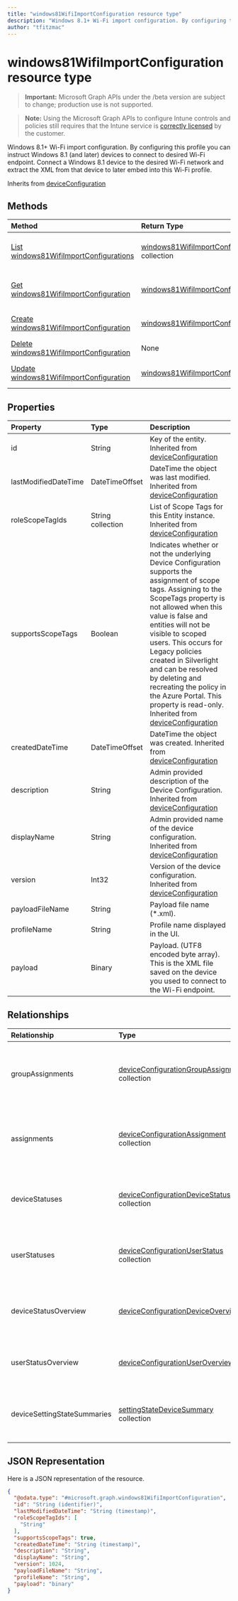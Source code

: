 ```yaml
---
title: "windows81WifiImportConfiguration resource type"
description: "Windows 8.1+ Wi-Fi import configuration. By configuring this profile you can instruct Windows 8.1 (and later) devices to connect to desired Wi-Fi endpoint. Connect a Windows 8.1 device to the desired Wi-Fi network and extract the XML from that device to later embed into this Wi-Fi profile."
author: "tfitzmac"
---
```


# windows81WifiImportConfiguration resource type

> **Important:** Microsoft Graph APIs under the /beta version are subject to change; production use is not supported.

> **Note:** Using the Microsoft Graph APIs to configure Intune controls and policies still requires that the Intune service is [correctly licensed](https://go.microsoft.com/fwlink/?linkid=839381) by the customer.

Windows 8.1+ Wi-Fi import configuration. By configuring this profile you can instruct Windows 8.1 (and later) devices to connect to desired Wi-Fi endpoint. Connect a Windows 8.1 device to the desired Wi-Fi network and extract the XML from that device to later embed into this Wi-Fi profile.


Inherits from [deviceConfiguration](../resources/intune-deviceconfig-deviceconfiguration.md)

## Methods
|Method|Return Type|Description|
|:---|:---|:---|
|[List windows81WifiImportConfigurations](../api/intune-deviceconfig-windows81wifiimportconfiguration-list.md)|[windows81WifiImportConfiguration](../resources/intune-deviceconfig-windows81wifiimportconfiguration.md) collection|List properties and relationships of the [windows81WifiImportConfiguration](../resources/intune-deviceconfig-windows81wifiimportconfiguration.md) objects.|
|[Get windows81WifiImportConfiguration](../api/intune-deviceconfig-windows81wifiimportconfiguration-get.md)|[windows81WifiImportConfiguration](../resources/intune-deviceconfig-windows81wifiimportconfiguration.md)|Read properties and relationships of the [windows81WifiImportConfiguration](../resources/intune-deviceconfig-windows81wifiimportconfiguration.md) object.|
|[Create windows81WifiImportConfiguration](../api/intune-deviceconfig-windows81wifiimportconfiguration-create.md)|[windows81WifiImportConfiguration](../resources/intune-deviceconfig-windows81wifiimportconfiguration.md)|Create a new [windows81WifiImportConfiguration](../resources/intune-deviceconfig-windows81wifiimportconfiguration.md) object.|
|[Delete windows81WifiImportConfiguration](../api/intune-deviceconfig-windows81wifiimportconfiguration-delete.md)|None|Deletes a [windows81WifiImportConfiguration](../resources/intune-deviceconfig-windows81wifiimportconfiguration.md).|
|[Update windows81WifiImportConfiguration](../api/intune-deviceconfig-windows81wifiimportconfiguration-update.md)|[windows81WifiImportConfiguration](../resources/intune-deviceconfig-windows81wifiimportconfiguration.md)|Update the properties of a [windows81WifiImportConfiguration](../resources/intune-deviceconfig-windows81wifiimportconfiguration.md) object.|

## Properties
|Property|Type|Description|
|:---|:---|:---|
|id|String|Key of the entity. Inherited from [deviceConfiguration](../resources/intune-deviceconfig-deviceconfiguration.md)|
|lastModifiedDateTime|DateTimeOffset|DateTime the object was last modified. Inherited from [deviceConfiguration](../resources/intune-deviceconfig-deviceconfiguration.md)|
|roleScopeTagIds|String collection|List of Scope Tags for this Entity instance. Inherited from [deviceConfiguration](../resources/intune-deviceconfig-deviceconfiguration.md)|
|supportsScopeTags|Boolean|Indicates whether or not the underlying Device Configuration supports the assignment of scope tags. Assigning to the ScopeTags property is not allowed when this value is false and entities will not be visible to scoped users. This occurs for Legacy policies created in Silverlight and can be resolved by deleting and recreating the policy in the Azure Portal. This property is read-only. Inherited from [deviceConfiguration](../resources/intune-deviceconfig-deviceconfiguration.md)|
|createdDateTime|DateTimeOffset|DateTime the object was created. Inherited from [deviceConfiguration](../resources/intune-deviceconfig-deviceconfiguration.md)|
|description|String|Admin provided description of the Device Configuration. Inherited from [deviceConfiguration](../resources/intune-deviceconfig-deviceconfiguration.md)|
|displayName|String|Admin provided name of the device configuration. Inherited from [deviceConfiguration](../resources/intune-deviceconfig-deviceconfiguration.md)|
|version|Int32|Version of the device configuration. Inherited from [deviceConfiguration](../resources/intune-deviceconfig-deviceconfiguration.md)|
|payloadFileName|String|Payload file name (*.xml).|
|profileName|String|Profile name displayed in the UI.|
|payload|Binary|Payload. (UTF8 encoded byte array). This is the XML file saved on the device you used to connect to the Wi-Fi endpoint.|

## Relationships
|Relationship|Type|Description|
|:---|:---|:---|
|groupAssignments|[deviceConfigurationGroupAssignment](../resources/intune-deviceconfig-deviceconfigurationgroupassignment.md) collection|The list of group assignments for the device configuration profile. Inherited from [deviceConfiguration](../resources/intune-deviceconfig-deviceconfiguration.md)|
|assignments|[deviceConfigurationAssignment](../resources/intune-deviceconfig-deviceconfigurationassignment.md) collection|The list of assignments for the device configuration profile. Inherited from [deviceConfiguration](../resources/intune-deviceconfig-deviceconfiguration.md)|
|deviceStatuses|[deviceConfigurationDeviceStatus](../resources/intune-deviceconfig-deviceconfigurationdevicestatus.md) collection|Device configuration installation status by device. Inherited from [deviceConfiguration](../resources/intune-deviceconfig-deviceconfiguration.md)|
|userStatuses|[deviceConfigurationUserStatus](../resources/intune-deviceconfig-deviceconfigurationuserstatus.md) collection|Device configuration installation status by user. Inherited from [deviceConfiguration](../resources/intune-deviceconfig-deviceconfiguration.md)|
|deviceStatusOverview|[deviceConfigurationDeviceOverview](../resources/intune-deviceconfig-deviceconfigurationdeviceoverview.md)|Device Configuration devices status overview Inherited from [deviceConfiguration](../resources/intune-deviceconfig-deviceconfiguration.md)|
|userStatusOverview|[deviceConfigurationUserOverview](../resources/intune-deviceconfig-deviceconfigurationuseroverview.md)|Device Configuration users status overview Inherited from [deviceConfiguration](../resources/intune-deviceconfig-deviceconfiguration.md)|
|deviceSettingStateSummaries|[settingStateDeviceSummary](../resources/intune-deviceconfig-settingstatedevicesummary.md) collection|Device Configuration Setting State Device Summary Inherited from [deviceConfiguration](../resources/intune-deviceconfig-deviceconfiguration.md)|

## JSON Representation
Here is a JSON representation of the resource.
<!-- {
  "blockType": "resource",
  "keyProperty": "id",
  "@odata.type": "microsoft.graph.windows81WifiImportConfiguration"
}
-->
``` json
{
  "@odata.type": "#microsoft.graph.windows81WifiImportConfiguration",
  "id": "String (identifier)",
  "lastModifiedDateTime": "String (timestamp)",
  "roleScopeTagIds": [
    "String"
  ],
  "supportsScopeTags": true,
  "createdDateTime": "String (timestamp)",
  "description": "String",
  "displayName": "String",
  "version": 1024,
  "payloadFileName": "String",
  "profileName": "String",
  "payload": "binary"
}
```



